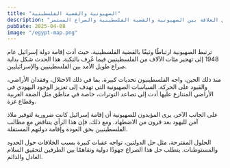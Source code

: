 ```yaml
---
title: "الصهيونية والقضية الفلسطينية"
description: "تحليل العلاقة بين الصهيونية والقضية الفلسطينية والصراع المستمر"
pubDate: 2025-04-08
image: "/egypt-map.png"
---
```


ترتبط الصهيونية ارتباطًا وثيقًا بالقضية الفلسطينية، حيث أدت إقامة دولة إسرائيل عام 1948 إلى تهجير مئات الآلاف من الفلسطينيين فيما عُرف بالنكبة. هذا الحدث شكل بداية صراع طويل الأمد بين الفلسطينيين والإسرائيليين.

منذ ذلك الحين، واجه الفلسطينيون تحديات كبيرة، بما في ذلك الاحتلال، وفقدان الأراضي، والقيود على الحركة. السياسات الصهيونية التي تهدف إلى تعزيز الوجود اليهودي في الأراضي المتنازع عليها أدت إلى تصاعد التوترات، خاصة في مناطق مثل الضفة الغربية وقطاع غزة.

على الجانب الآخر، يرى المؤيدون للصهيونية أن إقامة إسرائيل كانت ضرورية لتوفير ملاذ آمن لليهود بعد قرون من الاضطهاد. ومع ذلك، فإن هذا الرأي يتناقض مع مطالب الفلسطينيين بحق العودة وإقامة دولتهم المستقلة.

الحلول المقترحة، مثل حل الدولتين، تواجه عقبات كبيرة بسبب الخلافات حول الحدود والمستوطنات. يتطلب حل هذا الصراع جهودًا دولية وتفاهمًا بين الطرفين لتحقيق السلام العادل والدائم.

